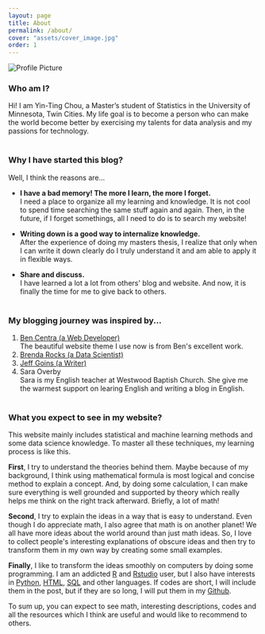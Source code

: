 ```yaml
---
layout: page
title: About
permalink: /about/
cover: "assets/cover_image.jpg"
order: 1
---
```


<img src="{{ site.baseurl }}/assets/profile-placeholder.png" title="Profile Picture" class="profile">

### Who am I?
Hi! I am Yin-Ting Chou, a Master’s student of Statistics in the University of Minnesota, Twin Cities. My life goal is to become a person who can make the world become better by exercising my talents for data analysis and my passions for technology. <br /><br />

### Why I have started this blog?
Well, I think the reasons are...
  * **I have a bad memory! The more I learn, the more I forget.** <br />
    I need a place to organize all my learning and knowledge. It is not cool to spend time searching the same stuff again and again. Then, in the future, if I forget somethings, all I need to do is to search my website! <br />

  * **Writing down is a good way to internalize knowledge.** <br />
    After the experience of doing my masters thesis, I realize that only when I can write it down clearly do I truly understand it and am able to apply it in flexible ways. <br />

  * **Share and discuss.** <br />
    I have learned a lot a lot from others' blog and website. And now, it is finally the time for me to give back to others. <br /><br />

### My blogging journey was inspired by...
1.  [Ben Centra (a Web Developer)](http://bencentra.com/projects/2015/08/19/centrarium.html) <br />The beautiful website theme I use now is from Ben's excellent work.
2.  [Brenda Rocks (a Data Scientist)](https://brendanrocks.com/blogging-with-rmarkdown-knitr-jekyll/)
3.  [Jeff Goins (a Writer)](https://goinswriter.com/why-blog/)
4.  Sara Overby <br /> Sara is my English teacher at Westwood Baptish Church. She give me the warmest support on learing English and writing a blog in English. <br /><br />

### What you expect to see in my website?
This website mainly includes statistical and machine learning methods and some data science knowledge. To master all these techniques, my learning process is like this.

**First**, I try to understand the theories behind them. Maybe because of my background, I think using mathematical formula is most logical and concise method to explain a concept. And, by doing some calculation, I can make sure everything is well grounded and supported by theory which really helps me think on the right track afterward. Briefly, a lot of math!

**Second**, I try to explain the ideas in a way that is easy to understand. Even though I do appreciate math, I also agree that math is on another planet! We all have more ideas about the world around than just math ideas. So, I love to collect people's interesting explanations of obscure ideas and then try to transform them in my own way by creating some small examples.

**Finally**, I like to transform the ideas smoothly on computers by doing some programming. I am an addicted [R](https://www.r-project.org) and [Rstudio](https://www.rstudio.com) user, but I also have interests in [Python](https://www.python.org), [HTML](https://www.w3schools.com/html/), [SQL](https://www.w3schools.com/sql/) and other languages. If codes are short, I will include them in the post, but if they are so long, I will put them in my [Github](https://github.com/choux130).

To sum up, you can expect to see math, interesting descriptions, codes and all the resources which I think are useful and would like to recommend to others. <br /><br />
